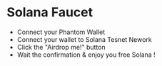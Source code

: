 # Solana Faucet

- Connect your Phantom Wallet
- Connect your wallet to Solana Tesnet Nework
- Click the "Airdrop me!" button
- Wait the confirmation & enjoy you free Solana !


